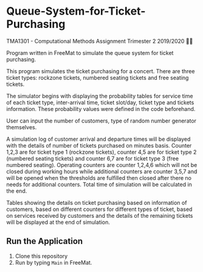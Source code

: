 # Queue-System-for-Ticket-Purchasing
TMA1301 - Computational Methods Assignment Trimester 2 2019/2020 👩‍💻

Program written in FreeMat to simulate the queue system for ticket purchasing.

This program simulates the ticket purchasing for a concert. There are three ticket types: rockzone tickets, numbered seating tickets and free seating tickets. 

The simulator begins with displaying the probability tables for service time of each ticket type, inter-arrival time, ticket slot/day, ticket type and tickets information. These probability values were defined in the code beforehand.

User can input the number of customers, type of random number generator themselves.

A simulation log of customer arrival and departure times will be displayed with the details of number of tickets purchased on minutes basis. Counter 1,2,3 are for ticket type 1 (rockzone tickets), counter 4,5 are for ticket type 2 (numbered seating tickets) and counter 6,7 are for ticket type 3 (free numbered seating). Operating counters are counter 1,2,4,6 which will not be closed during working hours while additional counters are counter 3,5,7 and will be opened when the thresholds are fulfilled then closed after there no needs for additional counters. Total time of simulation will be calculated in the end.

Tables showing the details on ticket purchasing based on information of customers, based on different counters for different types of ticket, based on services received by customers and the details of the remaining tickets will be displayed at the end of simulation.

## Run the Application

1. Clone this repository
2. Run by typing `Main` in FreeMat.

